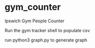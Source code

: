 # gym_counter
Ipswich Gym People Counter

Run the gym tracker shell to populate csv

run python3 graph.py to generate graph
